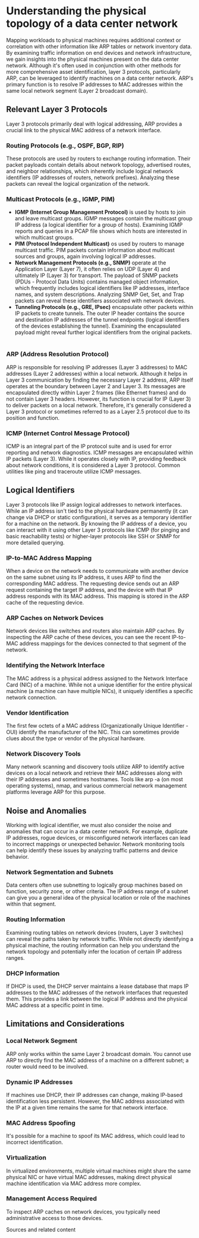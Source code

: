 # Understanding the physical topology of a data center network

Mapping workloads to physical machines requires additional context or correlation with other information like ARP tables or network inventory data. By examining traffic information on end devices and network infrastructure, we gain insights into the physical machines present on the data center network. Although it's often used in conjunction with other methods for more comprehensive asset identification,
layer 3 protocols, particularly ARP, can be leveraged to identify machines on a data center network. ARP's primary function is to resolve IP addresses to MAC addresses within the same local network segment (Layer 2 broadcast domain).

## Relevant Layer 3 Protocols

Layer 3 protocols primarily deal with logical addressing, ARP provides a crucial link to the physical MAC address of a network interface.

### Routing Protocols (e.g., OSPF, BGP, RIP)

These protocols are used by routers to exchange routing information. Their packet payloads contain details about network topology, advertised routes, and neighbor relationships, which inherently include logical network identifiers (IP addresses of routers, network prefixes). Analyzing these packets can reveal the logical organization of the network.   

### Multicast Protocols (e.g., IGMP, PIM)

* **IGMP (Internet Group Management Protocol)** is used by hosts to join and leave multicast groups. IGMP messages contain the multicast group IP address (a logical identifier for a group of hosts). Examining IGMP reports and queries in a PCAP file shows which hosts are interested in which multicast groups.   
* **PIM (Protocol Independent Multicast)** os used by routers to manage multicast traffic. PIM packets contain information about multicast sources and groups, again involving logical IP addresses.   
* **Network Management Protocols (e.g., SNMP)** operate at the Application Layer (Layer 7), it often relies on UDP (Layer 4) and ultimately IP (Layer 3) for transport. The payload of SNMP packets (PDUs - Protocol Data Units) contains managed object information, which frequently includes logical identifiers like IP addresses, interface names, and system descriptions. Analyzing SNMP Get, Set, and Trap packets can reveal these identifiers associated with network devices.
* **Tunneling Protocols (e.g., GRE, IPsec)** encapsulate other packets within IP packets to create tunnels. The outer IP header contains the source and destination IP addresses of the tunnel endpoints (logical identifiers of the devices establishing the tunnel). Examining the encapsulated payload might reveal further logical identifiers from the original packets.   

### ARP (Address Resolution Protocol)

ARP is responsible for resolving IP addresses (Layer 3 addresses) to MAC addresses (Layer 2 addresses) within a local network. Although it helps in Layer 3 communication by finding the necessary Layer 2 address, ARP itself operates at the boundary between Layer 2 and Layer 3. Its messages are encapsulated directly within Layer 2 frames (like Ethernet frames) and do not contain Layer 3 headers. However, its function is crucial for IP (Layer 3) to deliver packets on a local network. Therefore, it's generally considered a Layer 3 protocol or sometimes referred to as a Layer 2.5 protocol due to its position and function.  

### ICMP (Internet Control Message Protocol)

ICMP is an integral part of the IP protocol suite and is used for error reporting and network diagnostics. ICMP messages are encapsulated within IP packets (Layer 3). While it operates closely with IP, providing feedback about network conditions, it is considered a Layer 3 protocol. Common utilities like ping and traceroute utilize ICMP messages.  

## Logical Identifiers

Layer 3 protocols like IP assign logical addresses to network interfaces. While an IP address isn't tied to the physical hardware permanently (it can change via DHCP or static configuration), it serves as a temporary identifier for a machine on the network. By knowing the IP address of a device, you can interact with it using other Layer 3 protocols like ICMP (for pinging and basic reachability tests) or higher-layer protocols like SSH or SNMP for more detailed querying.

### IP-to-MAC Address Mapping

When a device on the network needs to communicate with another device on the same subnet using its IP address, it uses ARP to find the corresponding MAC address. The requesting device sends out an ARP request containing the target IP address, and the device with that IP address responds with its MAC address. This mapping is stored in the ARP cache of the requesting device.  

### ARP Caches on Network Devices

Network devices like switches and routers also maintain ARP caches. By inspecting the ARP cache of these devices, you can see the recent IP-to-MAC address mappings for the devices connected to that segment of the network.  

### Identifying the Network Interface

The MAC address is a physical address assigned to the Network Interface Card (NIC) of a machine. While not a unique identifier for the entire physical machine (a machine can have multiple NICs), it uniquely identifies a specific network connection.  

### Vendor Identification

The first few octets of a MAC address (Organizationally Unique Identifier - OUI) identify the manufacturer of the NIC. This can sometimes provide clues about the type or vendor of the physical hardware.  

### Network Discovery Tools

Many network scanning and discovery tools utilize ARP to identify active devices on a local network and retrieve their MAC addresses along with their IP addresses and sometimes hostnames. Tools like arp -a (on most operating systems), nmap, and various commercial network management platforms leverage ARP for this purpose.  

## Noise and Anomalies

Working with logical identifier, we must also consider the noise and anomalies that can occur in a data center network. For example, duplicate IP addresses, rogue devices, or misconfigured network interfaces can lead to incorrect mappings or unexpected behavior. Network monitoring tools can help identify these issues by analyzing traffic patterns and device behavior.

### Network Segmentation and Subnets

Data centers often use subnetting to logically group machines based on function, security zone, or other criteria. The IP address range of a subnet can give you a general idea of the physical location or role of the machines within that segment.

### Routing Information

Examining routing tables on network devices (routers, Layer 3 switches) can reveal the paths taken by network traffic. While not directly identifying a physical machine, the routing information can help you understand the network topology and potentially infer the location of certain IP address ranges.  

### DHCP Information

If DHCP is used, the DHCP server maintains a lease database that maps IP addresses to the MAC addresses of the network interfaces that requested them. This provides a link between the logical IP address and the physical MAC address at a specific point in time.


## Limitations and Considerations

### Local Network Segment

ARP only works within the same Layer 2 broadcast domain. You cannot use ARP to directly find the MAC address of a machine on a different subnet; a router would need to be involved.
### Dynamic IP Addresses

If machines use DHCP, their IP addresses can change, making IP-based identification less persistent. However, the MAC address associated with the IP at a given time remains the same for that network interface.  

### MAC Address Spoofing

It's possible for a machine to spoof its MAC address, which could lead to incorrect identification.  

### Virtualization

In virtualized environments, multiple virtual machines might share the same physical NIC or have virtual MAC addresses, making direct physical machine identification via MAC address more complex.

### Management Access Required

To inspect ARP caches on network devices, you typically need administrative access to those devices.


Sources and related content
